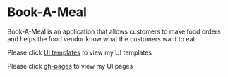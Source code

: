 # Book-A-Meal
Book-A-Meal is an application that allows customers to make food orders and helps the food vendor know what the customers want to eat.

Please click [UI templates](https://github.com/gloriaodipo/Book-A-Meal/tree/feature/UI) to view my UI templates

Please click [gh-pages](https://gloriaodipo.github.io/Book-A-Meal/) to view my UI pages

